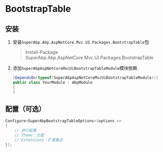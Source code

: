 # BootstrapTable

## 安装
1. 安装`SuperAbp.Abp.AspNetCore.Mvc.UI.Packages.BootstrapTable`包
    > Install-Package SuperAbp.Abp.AspNetCore.Mvc.UI.Packages.BootstrapTable
2. 添加`SuperAbpAspNetCoreMvcUiBootstrapTableModule`模块依赖
    ``` csharp
    [DependsOn(typeof(SuperAbpAspNetCoreMvcUiBootstrapTableModule))]
    public class YourModule : AbpModule
    {
    }
    ```

## 配置（可选）
``` csharp
Configure<SuperAbpBootstrapTableOptions>(options =>
{
    // 进行配置
    // Theme：主题
    // Extensions：扩展集合
});
```